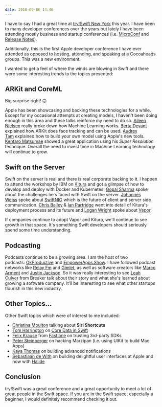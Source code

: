 ```yaml
---
date: 2018-09-06 14:46
---
```

I have to say I had a great time at [try!Swift New
York](https://www.tryswift.co/events/2018/nyc/) this year. I have been
to many developer conferences over the years but lately I have been
attending mostly business and startup conferences (i.e.
[MicroConf](https://www.microconf.com) and [Release
Notes](https://releasenotes.tv)).

Additionally, this is the first Apple developer conference I have ever
attended as opposed
to [hosting](https://www.meetup.com/Lansing-CocoaHeads/), attending, and
[speaking](https://www.meetup.com/A2-CocoaHeads/events/246212307/) at a
Cocoaheads groups. This was a new environment.

I wanted to get a feel of where the winds are blowing in Swift and there
were some interesting trends to the topics presented:

## ARKit and CoreML

Big surprise right! 🙃

Apple has been showcasing and backing these technologies for a while.
Except for my occasional attempts at creating models, I haven\'t been
doing enough in this area and these talks reinforce my need to do
so. [Aileen Nielsen](https://twitter.com/tryswiftnyc) really broke down
how Machine Learning works. [Berta
Devant](https://twitter.com/bertadevant) explained how ARKit does face
tracking and can be used. [Audrey
Tam](https://twitter.com/mataharimau) explained how to build your own
model using Apple\'s new tools. [Kentaro
Matsumae](https://twitter.com/kenmaz) showed a great application using
his *Super Resolution* technique. Overall the need to invest time in
Machine Learning technology will continue to grow.

## Swift on the Server

Swift on the server is real and there is real corporate backing to it. I
happen to attend the workshop by IBM on [Kitura](https://www.kitura.io)
and got a glimpse of how to develop and deploy with Docker and
Kubernetes. [Gopal Sharma](https://twitter.com/gopalkri) spoke about the
challenges he\'s faced with Swift on the server. [Johannes
Weiss](https://twitter.com/johannesweiss) spoke about
[SwiftNIO](https://github.com/apple/swift-nio) which is the future of
client and server side communication. [Chris
Bailey](https://twitter.com/Chris__Bailey) & [Ian
Partridge](https://twitter.com/alfa) went into detail of Kitura\'s
deployment process and its future and [Logan
Wright](https://twitter.com/logmaestro) spoke about
[Vapor](https://vapor.codes).

If companies continue to adopt Vapor and Kitura, we\'ll continue to see
growth in that space. It\'s something Swift developers should seriously
spend some time understanding.

## Podcasting

Podcasts continue to be a growing area. I am the host of two
podcasts: [OkProductive](https://okproductive.com) and
[EmpowerApps.Show](https://www.empowerapps.show). I have followed
podcast networks like [Relay Fm](https://www.relay.fm) and
[Gimlet](https://www.gimletmedia.com), as well as software creators like
[Marco Arment](https://transistor.fm) and [Justin
Jackson](https://transistor.fm). So it was really interesting to
see [Leah Culver](https://twitter.com/leahculver) from Breaker talk
about their story and what she\'s learned about growing a software
company. It\'ll be interesting to see what other startups flourish in
this new industry.

## Other Topics\...

Other Swift topics which were of interest to me included:

-   [Christina Moulton](https://twitter.com/ChristinaMltn) talking about
    **Siri Shortcuts**
-   [Tom Harrington](https://twitter.com/atomicbird) on [Core Data in
    Swift](https://halide.cam)
-   [Felix Krause](https://twitter.com/KrauseFx) from
    [Fastlane](https://fastlane.tools) on trusting 3rd-party SDKs
-   [Peter Steinberger](https://twitter.com/steipete) on hacking
    Marzipan (i.e. using UIKit to build Mac Apps)
-   [Kaya Thomas](https://twitter.com/kthomas901) on building advanced
    notifications
-   [Sebastiaan de With](https://twitter.com/sdw) on building delightful
    user interfaces at Apple and now with [Halide](https://halide.cam)

## Conclusion

try!Swift was a great conference and a great opportunity to meet a lot
of great people in the Swift space. If you are in the Swift space,
especially a beginner, I would definitely recommend checking it out.